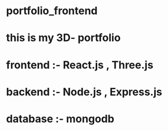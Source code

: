 # portfolio_frontend
# this is my 3D- portfolio
# frontend :- React.js , Three.js
# backend :- Node.js , Express.js
# database :- mongodb
